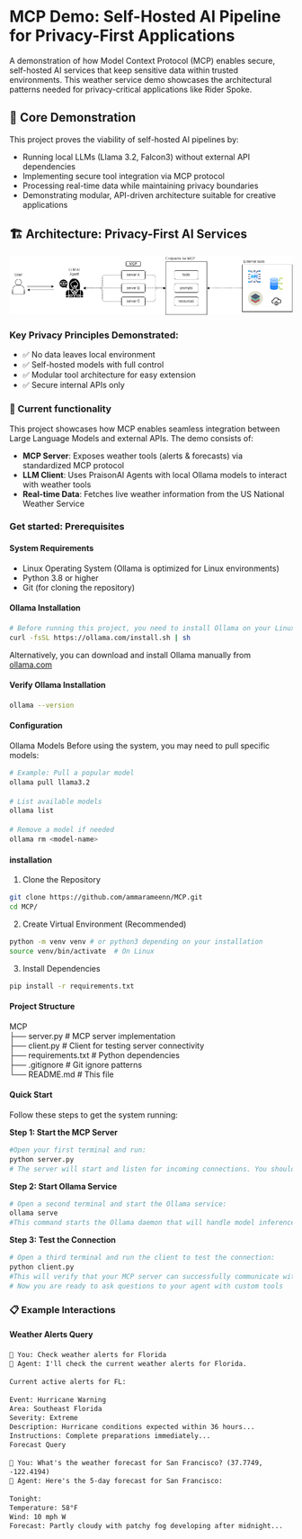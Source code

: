 # MCP Demo: Self-Hosted AI Pipeline for Privacy-First Applications

A demonstration of how Model Context Protocol (MCP) enables secure, self-hosted AI services that keep sensitive data within trusted environments. This weather service demo showcases the architectural patterns needed for privacy-critical applications like Rider Spoke.

## 🎯 Core Demonstration

This project proves the viability of self-hosted AI pipelines by:

- Running local LLMs (Llama 3.2, Falcon3) without external API dependencies
- Implementing secure tool integration via MCP protocol
- Processing real-time data while maintaining privacy boundaries
- Demonstrating modular, API-driven architecture suitable for creative applications

## 🏗️ Architecture: Privacy-First AI Services
![MCP Architecture](MCP.drawio.png)

### Key Privacy Principles Demonstrated:

- ✅ No data leaves local environment
- ✅ Self-hosted models with full control
- ✅ Modular tool architecture for easy extension
- ✅ Secure internal APIs only

### 🎯 Current functionality
This project showcases how MCP enables seamless integration between Large Language Models and external APIs. The demo consists of:

- **MCP Server**: Exposes weather tools (alerts & forecasts) via standardized MCP protocol
- **LLM Client**: Uses PraisonAI Agents with local Ollama models to interact with weather tools
- **Real-time Data**: Fetches live weather information from the US National Weather Service

### Get started: Prerequisites
#### System Requirements

- Linux Operating System (Ollama is optimized for Linux environments)
- Python 3.8 or higher
- Git (for cloning the repository)

#### Ollama Installation

```bash
# Before running this project, you need to install Ollama on your Linux system:
curl -fsSL https://ollama.com/install.sh | sh
```
Alternatively, you can download and install Ollama manually from [ollama.com](https://ollama.com/download/linux)

#### Verify Ollama Installation
```bash
ollama --version
```
#### Configuration
Ollama Models
Before using the system, you may need to pull specific models:
```bash
# Example: Pull a popular model
ollama pull llama3.2

# List available models
ollama list

# Remove a model if needed
ollama rm <model-name>
```

#### installation
1. Clone the Repository
```bash
git clone https://github.com/ammarameenn/MCP.git
cd MCP/
```

2. Create Virtual Environment (Recommended)
```bash
python -m venv venv # or python3 depending on your installation
source venv/bin/activate  # On Linux
```

3. Install Dependencies
```bash
pip install -r requirements.txt
```

#### Project Structure
MCP  
├── server.py          # MCP server implementation  
├── client.py          # Client for testing server connectivity  
├── requirements.txt   # Python dependencies  
├── .gitignore        # Git ignore patterns  
└── README.md         # This file  

#### Quick Start
Follow these steps to get the system running:  

**Step 1: Start the MCP Server**  

```bash
#Open your first terminal and run:
python server.py
# The server will start and listen for incoming connections. You should see output indicating the server is running.
```

**Step 2: Start Ollama Service**  

```bash
# Open a second terminal and start the Ollama service:
ollama serve
#This command starts the Ollama daemon that will handle model inference requests. Keep this terminal open while using the system.
```

**Step 3: Test the Connection**  

```bash
# Open a third terminal and run the client to test the connection:
python client.py
#This will verify that your MCP server can successfully communicate with Ollama.
# Now you are ready to ask questions to your agent with custom tools
```


### 📋 Example Interactions
#### Weather Alerts Query
```
🧑 You: Check weather alerts for Florida
🤖 Agent: I'll check the current weather alerts for Florida.

Current active alerts for FL:

Event: Hurricane Warning
Area: Southeast Florida
Severity: Extreme
Description: Hurricane conditions expected within 36 hours...
Instructions: Complete preparations immediately...
Forecast Query

🧑 You: What's the weather forecast for San Francisco? (37.7749, -122.4194)
🤖 Agent: Here's the 5-day forecast for San Francisco:

Tonight:
Temperature: 58°F
Wind: 10 mph W
Forecast: Partly cloudy with patchy fog developing after midnight...
```